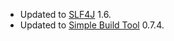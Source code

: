 * Updated to [SLF4J][] 1.6.
* Updated to [Simple Build Tool][] 0.7.4.

[SLF4J]: http://slf4j.org/
[Simple Build Tool]: http://code.google.com/p/simple-build-tool
